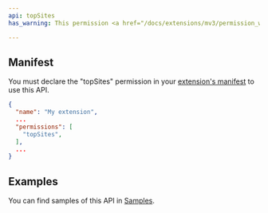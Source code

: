 ```yaml
---
api: topSites
has_warning: This permission <a href="/docs/extensions/mv3/permission_warnings/#permissions_with_warnings">triggers a warning</a>.

---
```


## Manifest

You must declare the "topSites" permission in your [extension's manifest][2] to use this API.

```json
{
  "name": "My extension",
  ...
  "permissions": [
    "topSites",
  ],
  ...
}
```

## Examples

You can find samples of this API in [Samples][1].

[1]: /docs/extensions/mv2/samples#search:topsites
[2]: /docs/extensions/mv3/manifest
